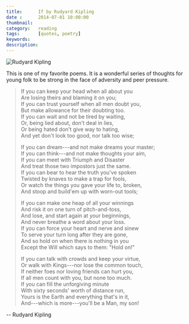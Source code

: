 ```yaml
---
title: 		If by Rudyard Kipling
date : 		2014-07-01 10:00:00
thumbnail:
category:	reading
tags: 		[quotes, poetry]
keywords:
description:
---
```

![Rudyard Kipling](http://upload.wikimedia.org/wikipedia/commons/thumb/9/90/Rudyard_Kipling%2C_by_Elliott_%26_Fry.jpg/225px-Rudyard_Kipling%2C_by_Elliott_%26_Fry.jpg)

This is one of my favorite poems. It is a wonderful
series of thoughts for young folk to be strong in
the face of adversity and peer pressure.

> If you can keep your head when all about you  
> Are losing theirs and blaming it on you;  
> If you can trust yourself when all men doubt you,  
> But make allowance for their doubting too.  
> If you can wait and not be tired by waiting,  
> Or, being lied about, don't deal in lies,  
> Or being hated don't give way to hating,  
> And yet don't look too good, nor talk too wise;  
>   
> If you can dream---and not make dreams your master;  
> If you can think---and not make thoughts your aim,  
> If you can meet with Triumph and Disaster  
> And treat those two impostors just the same.  
> If you can bear to hear the truth you've spoken  
> Twisted by knaves to make a trap for fools,  
> Or watch the things you gave your life to, broken,  
> And stoop and build'em up with worn-out tools;  
>  
> If you can make one heap of all your winnings  
> And risk it on one turn of pitch-and-toss,  
> And lose, and start again at your beginnings,  
> And never breathe a word about your loss.  
> If you can force your heart and nerve and sinew  
> To serve your turn long after they are gone,  
> And so hold on when there is nothing in you  
> Except the Will which says to them: "Hold on!"  
>  
> If you can talk with crowds and keep your virtue,  
> Or walk with Kings---nor lose the common touch,  
> If neither foes nor loving friends can hurt you,  
> If all men count with you, but none too much.  
> If you can fill the unforgiving minute  
> With sixty seconds' worth of distance run,  
> Yours is the Earth and everything that's in it,  
> And---which is more---you'll be a Man, my son!  

-- Rudyard Kipling
